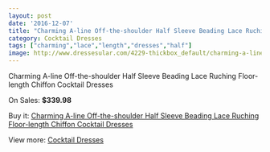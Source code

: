 ```yaml
---
layout: post
date: '2016-12-07'
title: "Charming A-line Off-the-shoulder Half Sleeve Beading Lace Ruching Floor-length Chiffon Cocktail Dresses"
category: Cocktail Dresses
tags: ["charming","lace","length","dresses","half"]
image: http://www.dressesular.com/4229-thickbox_default/charming-a-line-off-the-shoulder-half-sleeve-beading-lace-ruching-floor-length-chiffon-cocktail-dresses.jpg
---
```

Charming A-line Off-the-shoulder Half Sleeve Beading Lace Ruching Floor-length Chiffon Cocktail Dresses

On Sales: **$339.98**
<a href="https://www.dressesular.com/cocktail-dresses/1932-charming-a-line-off-the-shoulder-half-sleeve-beading-lace-ruching-floor-length-chiffon-cocktail-dresses.html"><amp-img layout="responsive" width="600" height="600" src="//www.dressesular.com/4229-thickbox_default/charming-a-line-off-the-shoulder-half-sleeve-beading-lace-ruching-floor-length-chiffon-cocktail-dresses.jpg" alt="Charming A-line Off-the-shoulder Half Sleeve Beading Lace Ruching Floor-length Chiffon Cocktail Dresses 0" /></a>

Buy it: [Charming A-line Off-the-shoulder Half Sleeve Beading Lace Ruching Floor-length Chiffon Cocktail Dresses](https://www.dressesular.com/cocktail-dresses/1932-charming-a-line-off-the-shoulder-half-sleeve-beading-lace-ruching-floor-length-chiffon-cocktail-dresses.html "Charming A-line Off-the-shoulder Half Sleeve Beading Lace Ruching Floor-length Chiffon Cocktail Dresses")

View more: [Cocktail Dresses](https://www.dressesular.com/12-cocktail-dresses "Cocktail Dresses")